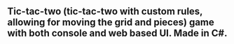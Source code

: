 ## Tic-tac-two (tic-tac-two with custom rules, allowing for moving the grid and pieces) game with both console and web based UI. Made in C#.